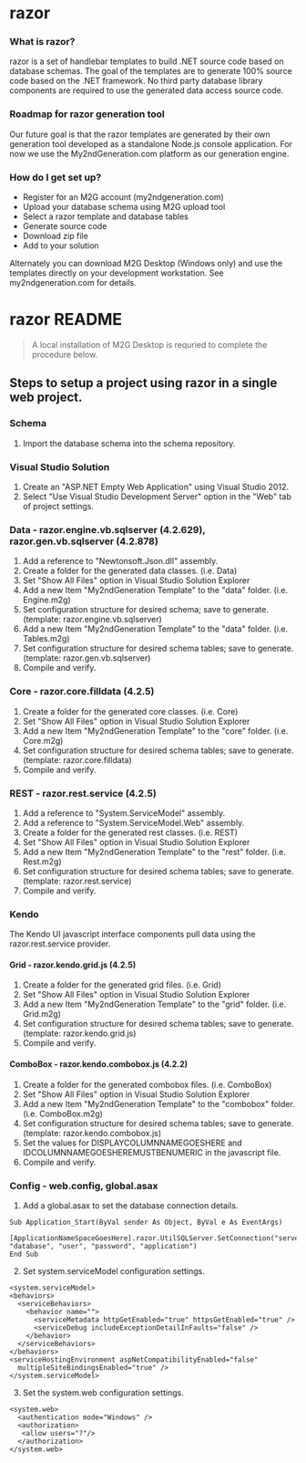 # razor #

### What is razor?

razor is a set of handlebar templates to build .NET source code based on database schemas.  The goal of the templates are to generate 100% source code based on the .NET framework.  No third party database library components are required to use the generated data access source code.

### Roadmap for razor generation tool

Our future goal is that the razor templates are generated by their own generation tool developed as a standalone Node.js console application.  For now we use the My2ndGeneration.com platform as our generation engine.

### How do I get set up? ###

* Register for an M2G account (my2ndgeneration.com)
* Upload your database schema using M2G upload tool
* Select a razor template and database tables
* Generate source code
* Download zip file
* Add to your solution

Alternately you can download M2G Desktop (Windows only) and use the templates directly on your development workstation.  See my2ndgeneration.com for details.

# razor README

> A local installation of M2G Desktop is requried to complete the procedure below.

## Steps to setup a project using razor in a single web project.

### Schema

1. Import the database schema into the schema repository.

### Visual Studio Solution

1. Create an "ASP.NET Empty Web Application" using Visual Studio 2012.
2. Select "Use Visual Studio Development Server" option in the "Web" tab of project settings.

### Data - razor.engine.vb.sqlserver (4.2.629), razor.gen.vb.sqlserver (4.2.878)

1. Add a reference to "Newtonsoft.Json.dll" assembly.
2. Create a folder for the generated data classes.  (i.e. Data)
3. Set "Show All Files" option in Visual Studio Solution Explorer
4. Add a new Item "My2ndGeneration Template" to the "data" folder.  (i.e. Engine.m2g) 
5. Set configuration structure for desired schema; save to generate.  (template: razor.engine.vb.sqlserver)
6. Add a new Item "My2ndGeneration Template" to the "data" folder.  (i.e. Tables.m2g) 
7. Set configuration structure for desired schema tables; save to generate.  (template: razor.gen.vb.sqlserver)
8. Compile and verify.

### Core - razor.core.filldata (4.2.5)

1. Create a folder for the generated core classes.  (i.e. Core)
2. Set "Show All Files" option in Visual Studio Solution Explorer
3. Add a new Item "My2ndGeneration Template" to the "core" folder.  (i.e. Core.m2g) 
4. Set configuration structure for desired schema tables; save to generate.  (template: razor.core.filldata)
5. Compile and verify.

### REST - razor.rest.service (4.2.5)

1. Add a reference to "System.ServiceModel" assembly.
2. Add a reference to "System.ServiceModel.Web" assembly.
3. Create a folder for the generated rest classes.  (i.e. REST)
4. Set "Show All Files" option in Visual Studio Solution Explorer
5. Add a new Item "My2ndGeneration Template" to the "rest" folder.  (i.e. Rest.m2g) 
6. Set configuration structure for desired schema tables; save to generate.  (template: razor.rest.service)
7. Compile and verify.

### Kendo 

The Kendo UI javascript interface components pull data using the razor.rest.service provider.

#### Grid - razor.kendo.grid.js (4.2.5)

1. Create a folder for the generated grid files.  (i.e. Grid)
2. Set "Show All Files" option in Visual Studio Solution Explorer
3. Add a new Item "My2ndGeneration Template" to the "grid" folder.  (i.e. Grid.m2g) 
4. Set configuration structure for desired schema tables; save to generate.  (template: razor.kendo.grid.js)
5. Compile and verify.

#### ComboBox - razor.kendo.combobox.js (4.2.2)

1. Create a folder for the generated combobox files.  (i.e. ComboBox)
2. Set "Show All Files" option in Visual Studio Solution Explorer
3. Add a new Item "My2ndGeneration Template" to the "combobox" folder.  (i.e. ComboBox.m2g) 
4. Set configuration structure for desired schema tables; save to generate.  (template: razor.kendo.combobox.js)
5. Set the values for DISPLAYCOLUMNNAMEGOESHERE and IDCOLUMNNAMEGOESHEREMUSTBENUMERIC in the javascript file.
6. Compile and verify.

### Config - web.config, global.asax

1. Add a global.asax to set the database connection details.

``` 
Sub Application_Start(ByVal sender As Object, ByVal e As EventArgs)
  [ApplicationNameSpaceGoesHere].razor.UtilSQLServer.SetConnection("server", "database", "user", "password", "application")
End Sub
```

2. Set system.serviceModel configuration settings.

```
<system.serviceModel>
<behaviors>
  <serviceBehaviors>
    <behavior name="">
      <serviceMetadata httpGetEnabled="true" httpsGetEnabled="true" />
      <serviceDebug includeExceptionDetailInFaults="false" />
    </behavior>
  </serviceBehaviors>
</behaviors>
<serviceHostingEnvironment aspNetCompatibilityEnabled="false"
  multipleSiteBindingsEnabled="true" />
</system.serviceModel>
```

3. Set the system.web configuration settings.

```
<system.web>
  <authentication mode="Windows" />
  <authorization>
   <allow users="?"/>
  </authorization>
</system.web>
```



